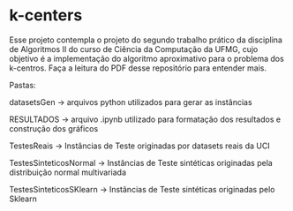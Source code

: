 # k-centers
Esse projeto contempla o projeto do segundo trabalho prático da disciplina de Algoritmos II do curso de Ciência da Computação da UFMG, cujo objetivo é a implementação do algoritmo aproximativo para o problema dos k-centros. Faça a leitura do PDF desse repositório para entender mais.

Pastas:

datasetsGen -> arquivos python utilizados para gerar as instâncias

RESULTADOS -> arquivo .ipynb utilizado para formatação dos resultados e construção dos gráficos

TestesReais -> Instâncias de Teste originadas por datasets reais da UCI

TestesSinteticosNormal -> Instâncias de Teste sintéticas originadas pela distribuição normal multivariada

TestesSinteticosSKlearn -> Instâncias de Teste sintéticas originadas pelo Sklearn